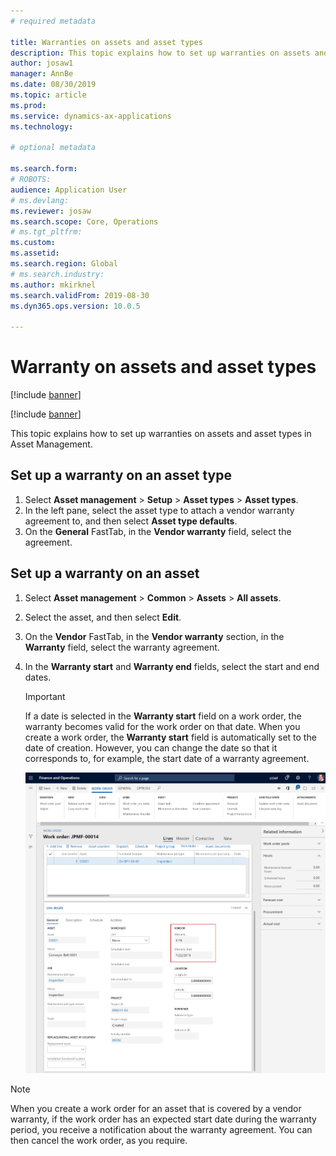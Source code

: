 ```yaml
---
# required metadata

title: Warranties on assets and asset types
description: This topic explains how to set up warranties on assets and asset types in Asset Management.
author: josaw1
manager: AnnBe
ms.date: 08/30/2019
ms.topic: article
ms.prod: 
ms.service: dynamics-ax-applications
ms.technology: 

# optional metadata

ms.search.form: 
# ROBOTS: 
audience: Application User
# ms.devlang: 
ms.reviewer: josaw
ms.search.scope: Core, Operations
# ms.tgt_pltfrm: 
ms.custom: 
ms.assetid: 
ms.search.region: Global
# ms.search.industry: 
ms.author: mkirknel
ms.search.validFrom: 2019-08-30
ms.dyn365.ops.version: 10.0.5

---
```


# Warranty on assets and asset types

[!include [banner](../../includes/banner.md)]

[!include [banner](../../includes/preview-banner.md)]


This topic explains how to set up warranties on assets and asset types in Asset Management.

## Set up a warranty on an asset type

1. Select **Asset management** \> **Setup** \> **Asset types** \> **Asset types**.
2. In the left pane, select the asset type to attach a vendor warranty agreement to, and then select **Asset type defaults**.
3. On the **General** FastTab, in the **Vendor warranty** field, select the agreement.

## Set up a warranty on an asset

1. Select **Asset management** \> **Common** \> **Assets** \> **All assets**.
2. Select the asset, and then select **Edit**.
3. On the **Vendor** FastTab, in the **Vendor warranty** section, in the **Warranty** field, select the warranty agreement.
4. In the **Warranty start** and **Warranty end** fields, select the start and end dates.

    > [!IMPORTANT]
    > If a date is selected in the **Warranty start** field on a work order, the warranty becomes valid for the work order on that date. When you create a work order, the **Warranty start** field is automatically set to the date of creation. However, you can change the date so that it corresponds to, for example, the start date of a warranty agreement.
    >
    > ![Figure 1](media/02-warranty.png)

> [!NOTE]
> When you create a work order for an asset that is covered by a vendor warranty, if the work order has an expected start date during the warranty period, you receive a notification about the warranty agreement. You can then cancel the work order, as you require.
